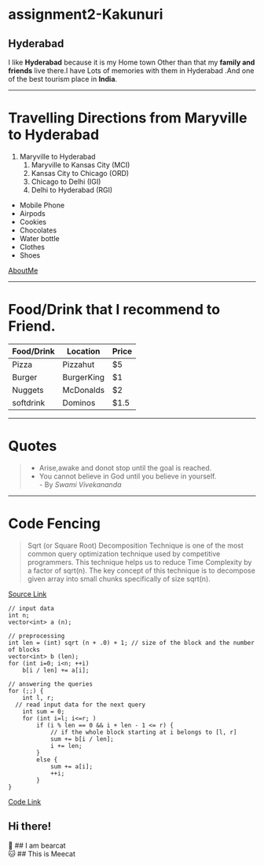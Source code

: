 # assignment2-Kakunuri
## Hyderabad
I like **Hyderabad** because it is my Home town Other than that  my **family and friends** live there.I have Lots of memories with them in Hyderabad .And one of the best tourism place in **India**.

---

# Travelling Directions from Maryville to Hyderabad

1. Maryville to Hyderabad
    1. Maryville to Kansas City (MCI)
    2. Kansas City to Chicago (ORD)
    3. Chicago to Delhi (IGI)
    4. Delhi to Hyderabad (RGI)

- Mobile Phone
- Airpods
- Cookies
- Chocolates
- Water bottle
- Clothes
- Shoes

[AboutMe](https://github.com/Arunreddy619/assignment2-Kakunuri/blob/main/AboutMe.md)

---
# Food/Drink that I recommend to Friend.

| Food/Drink | Location | Price |
| ---------- | -------- | ----- |
|    Pizza   | Pizzahut |   $5  |
|   Burger   | BurgerKing | $1 |
| Nuggets | McDonalds | $2 |
| softdrink | Dominos | $1.5 | 

---

# Quotes
> - Arise,awake and donot stop until the goal is reached. 
> - You cannot believe in God until you believe in yourself.<br/>
>                                    - By *Swami Vivekananda* 

---
# Code Fencing

>Sqrt (or Square Root) Decomposition Technique is one of the most common query optimization technique used by competitive programmers.  This technique helps us to reduce Time Complexity by a factor of sqrt(n). 
The key concept of this technique is to decompose given array into small chunks specifically of size sqrt(n).

[Source Link](https://www.geeksforgeeks.org/sqrt-square-root-decomposition-technique-set-1-introduction/)

```
// input data
int n;
vector<int> a (n);

// preprocessing
int len = (int) sqrt (n + .0) + 1; // size of the block and the number of blocks
vector<int> b (len);
for (int i=0; i<n; ++i)
    b[i / len] += a[i];

// answering the queries
for (;;) {
    int l, r;
  // read input data for the next query
    int sum = 0;
    for (int i=l; i<=r; )
        if (i % len == 0 && i + len - 1 <= r) {
            // if the whole block starting at i belongs to [l, r]
            sum += b[i / len];
            i += len;
        }
        else {
            sum += a[i];
            ++i;
        }
}

```

[Code Link](https://cp-algorithms.com/data_structures/sqrt_decomposition.html)

## Hi there!
🐻 ## I am bearcat <br/>
🐱 ## This is Meecat 
